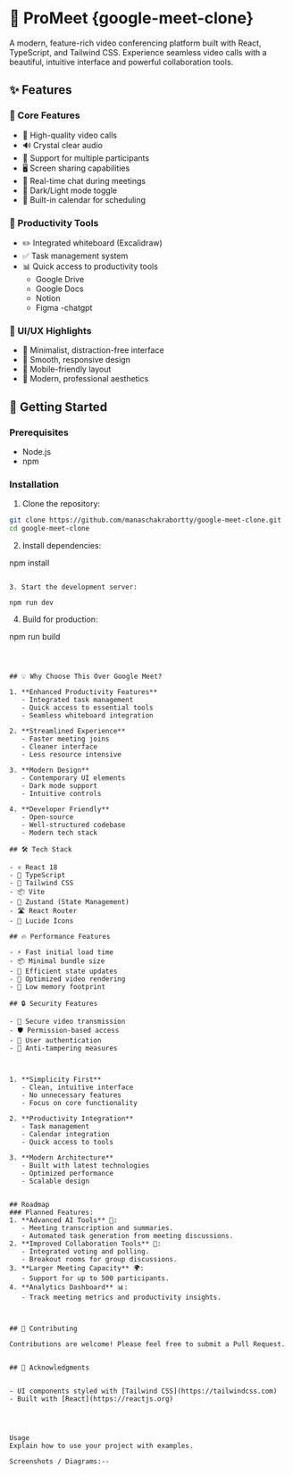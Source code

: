 # 🎥 ProMeet {google-meet-clone}

A modern, feature-rich video conferencing platform built with React, TypeScript, and Tailwind CSS. Experience seamless video calls with a beautiful, intuitive interface and powerful collaboration tools.

## ✨ Features

### 🎯 Core Features
- 🎥 High-quality video calls
- 🔊 Crystal clear audio
- 👥 Support for multiple participants
- 🖥️ Screen sharing capabilities
- 💬 Real-time chat during meetings
- 🌙 Dark/Light mode toggle
- 📅 Built-in calendar for scheduling

### 💪 Productivity Tools
- ✏️ Integrated whiteboard (Excalidraw)
- ✅ Task management system
- 📊 Quick access to productivity tools
  - Google Drive
  - Google Docs
  - Notion
  - Figma
  -chatgpt

### 🎨 UI/UX Highlights
- 🎯 Minimalist, distraction-free interface
- 🚀 Smooth, responsive design
- 📱 Mobile-friendly layout
- 🎨 Modern, professional aesthetics

## 🚀 Getting Started

### Prerequisites
- Node.js 
- npm 

### Installation

1. Clone the repository:
```bash
git clone https://github.com/manaschakrabortty/google-meet-clone.git
cd google-meet-clone
```

2. Install dependencies:

npm install
```

3. Start the development server:

npm run dev
```

4. Build for production:

npm run build
```



## 💡 Why Choose This Over Google Meet?

1. **Enhanced Productivity Features**
   - Integrated task management
   - Quick access to essential tools
   - Seamless whiteboard integration

2. **Streamlined Experience**
   - Faster meeting joins
   - Cleaner interface
   - Less resource intensive

3. **Modern Design**
   - Contemporary UI elements
   - Dark mode support
   - Intuitive controls

4. **Developer Friendly**
   - Open-source
   - Well-structured codebase
   - Modern tech stack

## 🛠️ Tech Stack

- ⚛️ React 18
- 📘 TypeScript
- 🎨 Tailwind CSS
- 📦 Vite
- 🔄 Zustand (State Management)
- 🛣️ React Router
- 🎯 Lucide Icons

## 🔥 Performance Features

- ⚡ Fast initial load time
- 📦 Minimal bundle size
- 🔄 Efficient state updates
- 🎯 Optimized video rendering
- 💾 Low memory footprint

## 🔒 Security Features

- 🔐 Secure video transmission
- 🛡️ Permission-based access
- 🔑 User authentication
- 🚫 Anti-tampering measures



1. **Simplicity First**
   - Clean, intuitive interface
   - No unnecessary features
   - Focus on core functionality

2. **Productivity Integration**
   - Task management
   - Calendar integration
   - Quick access to tools

3. **Modern Architecture**
   - Built with latest technologies
   - Optimized performance
   - Scalable design


## Roadmap
### Planned Features:
1. **Advanced AI Tools** 🧠:
   - Meeting transcription and summaries.
   - Automated task generation from meeting discussions.
2. **Improved Collaboration Tools** 🤝:
   - Integrated voting and polling.
   - Breakout rooms for group discussions.
3. **Larger Meeting Capacity** 🌍:
   - Support for up to 500 participants.
4. **Analytics Dashboard** 📊:
   - Track meeting metrics and productivity insights.



## 🤝 Contributing

Contributions are welcome! Please feel free to submit a Pull Request.


## 🙏 Acknowledgments


- UI components styled with [Tailwind CSS](https://tailwindcss.com)
- Built with [React](https://reactjs.org)




Usage
Explain how to use your project with examples.

Screenshots / Diagrams:--



